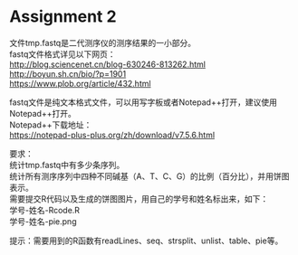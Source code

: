 # Assignment 2

文件tmp.fastq是二代测序仪的测序结果的一小部分。  
fastq文件格式详见以下网页：  
http://blog.sciencenet.cn/blog-630246-813262.html  
http://boyun.sh.cn/bio/?p=1901  
https://www.plob.org/article/432.html  

fastq文件是纯文本格式文件，可以用写字板或者Notepad++打开，建议使用Notepad++打开。  
Notepad++下载地址：  
https://notepad-plus-plus.org/zh/download/v7.5.6.html  

要求：  
统计tmp.fastq中有多少条序列。  
统计所有测序序列中四种不同碱基（A、T、C、G）的比例（百分比），并用饼图表示。  
需要提交R代码以及生成的饼图图片，用自己的学号和姓名标出来，如下：  
学号-姓名-Rcode.R  
学号-姓名-pie.png  


提示：需要用到的R函数有readLines、seq、strsplit、unlist、table、pie等。

